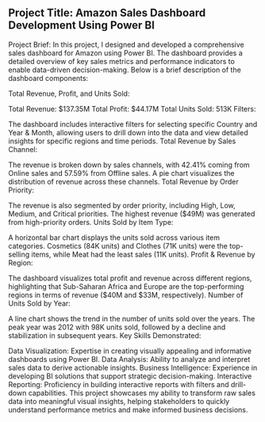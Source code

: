 ## Project Title: Amazon Sales Dashboard Development Using Power BI

Project Brief: In this project, I designed and developed a comprehensive sales dashboard for Amazon using Power BI. The dashboard provides a detailed overview of key sales metrics and performance indicators to enable data-driven decision-making. Below is a brief description of the dashboard components:

Total Revenue, Profit, and Units Sold:

Total Revenue: $137.35M
Total Profit: $44.17M
Total Units Sold: 513K
Filters:

The dashboard includes interactive filters for selecting specific Country and Year & Month, allowing users to drill down into the data and view detailed insights for specific regions and time periods.
Total Revenue by Sales Channel:

The revenue is broken down by sales channels, with 42.41% coming from Online sales and 57.59% from Offline sales. A pie chart visualizes the distribution of revenue across these channels.
Total Revenue by Order Priority:

The revenue is also segmented by order priority, including High, Low, Medium, and Critical priorities. The highest revenue ($49M) was generated from high-priority orders.
Units Sold by Item Type:

A horizontal bar chart displays the units sold across various item categories. Cosmetics (84K units) and Clothes (71K units) were the top-selling items, while Meat had the least sales (11K units).
Profit & Revenue by Region:

The dashboard visualizes total profit and revenue across different regions, highlighting that Sub-Saharan Africa and Europe are the top-performing regions in terms of revenue ($40M and $33M, respectively).
Number of Units Sold by Year:

A line chart shows the trend in the number of units sold over the years. The peak year was 2012 with 98K units sold, followed by a decline and stabilization in subsequent years.
Key Skills Demonstrated:

Data Visualization: Expertise in creating visually appealing and informative dashboards using Power BI.
Data Analysis: Ability to analyze and interpret sales data to derive actionable insights.
Business Intelligence: Experience in developing BI solutions that support strategic decision-making.
Interactive Reporting: Proficiency in building interactive reports with filters and drill-down capabilities.
This project showcases my ability to transform raw sales data into meaningful visual insights, helping stakeholders to quickly understand performance metrics and make informed business decisions.
